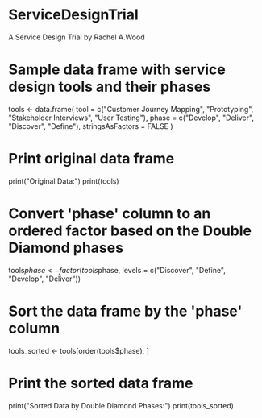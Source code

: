 # ServiceDesignTrial
A Service Design Trial by Rachel A.Wood
# Sample data frame with service design tools and their phases
tools <- data.frame(
  tool = c("Customer Journey Mapping", "Prototyping", "Stakeholder Interviews", "User Testing"),
  phase = c("Develop", "Deliver", "Discover", "Define"),
  stringsAsFactors = FALSE
)

# Print original data frame
print("Original Data:")
print(tools)

# Convert 'phase' column to an ordered factor based on the Double Diamond phases
tools$phase <- factor(tools$phase, levels = c("Discover", "Define", "Develop", "Deliver"))

# Sort the data frame by the 'phase' column
tools_sorted <- tools[order(tools$phase), ]

# Print the sorted data frame
print("Sorted Data by Double Diamond Phases:")
print(tools_sorted)
